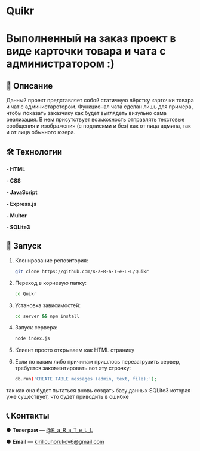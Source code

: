# Quikr

# Выполненный на заказ проект в виде карточки товара и чата с администратором :)

## 📖 Описание

Данный проект представляет собой статичную вёрстку карточки товара и чат с администаротором. Функционал чата сделан лишь для примера, чтобы показать заказчику как будет выглядеть визульно сама реализация. В нем присутствует возможность отправлять текстовые сообщения и изображения (с подписями и без) как от лица админа, так и от лица обычного юзера.

## 🛠️ Технологии

**- HTML**

**- CSS**

**- JavaScript**

**- Express.js**

**- Multer**

**- SQLite3**

## 🚀 Запуск

1. Клонирование репозитория:
   ```bash
   git clone https://github.com/K-a-R-a-T-e-L-L/Quikr

2. Переход в корневую папку:
   ```bash
   cd Quikr

3. Установка зависимостей:
   ```bash
   cd server && npm install

4. Запуск сервера:
   ```bash
   node index.js

5. Клиент просто открываем как HTML страницу

6. Если по каким либо причинам пришлось перезагрузить сервер, требуется закоментировать вот эту строчку:
   ```bash
   db.run('CREATE TABLE messages (admin, text, file);');
так как она будет пытаться вновь создать базу данных SQLite3 которая уже существует, что будет приводить в ошибке

## 📞 Контакты
   ● **Телеграм** — [@K_a_R_a_T_e_L_L](https://t.me/K_a_R_a_T_e_L_L)
   
   ● **Email** — kirillcuhorukov6@gmail.com

